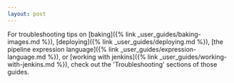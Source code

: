 ```yaml
---
layout: post
---
```


For troubleshooting tips on [baking]({% link _user_guides/baking-images.md %}), [deploying]({% link _user_guides/deploying.md %}), [the pipeline expression language]({% link _user_guides/expression-language.md %}), or [working with jenkins]({% link _user_guides/working-with-jenkins.md %}), check out the 'Troubleshooting' sections of those guides.

